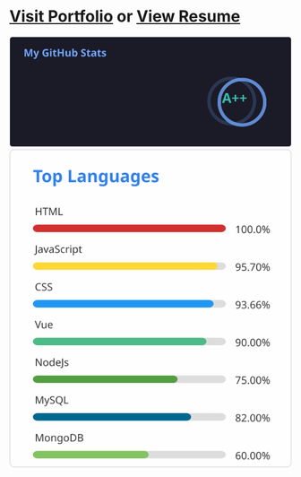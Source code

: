 # [Visit Portfolio](https://0shuvo0.github.io/portfoliov2) or [View Resume](https://0shuvo0.github.io/portfoliov2/resume.pdf)

![0shuvo0](https://raw.githubusercontent.com/0shuvo0/0shuvo0/master/stat.svg)
![Top Skills](https://raw.githubusercontent.com/0shuvo0/0shuvo0/master/langs.svg)
